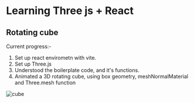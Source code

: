 # Learning Three js + React

## Rotating cube

Current progress:- 
1. Set up react envirometn with vite.
2. Set up Three.js
3. Understood the boilerplate code, and it's functions.
4. Animated a 3D rotating cube, using box geometry, meshNormalMaterial and Three.mesh function

![cube](https://user-images.githubusercontent.com/70798888/193348592-7d25d919-867d-4e7e-87bf-f5afa67880b1.png)




